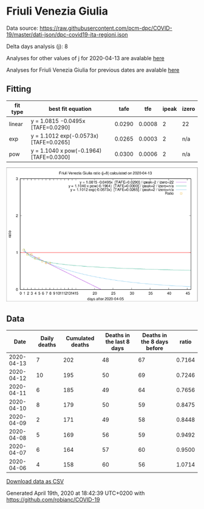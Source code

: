 # Friuli Venezia Giulia

Data source: https://raw.githubusercontent.com/pcm-dpc/COVID-19/master/dati-json/dpc-covid19-ita-regioni.json

Delta days analysis (j): 8

Analyses for other values of j for 2020-04-13 are avalable [here](../2020-04-13/README.md)

Analyses for Friuli Venezia Giulia for previous dates are avalable [here](../README.md)

## Fitting 
|fit type|best fit equation|tafe|tfe|ipeak|izero|
|-------|-----|--------|------|---|---|
|linear|y = 1.0815 -0.0495x  [TAFE=0.0290]|0.0290|0.0008|2|22|
|exp|y = 1.1012 exp(-0.0573x)  [TAFE=0.0265]|0.0265|0.0003|2|n/a|
|pow|y = 1.1040 x pow(-0.1964)  [TAFE=0.0300]|0.0300|0.0006|2|n/a|

![Plot](COVID-19_friuli_venezia_giulia_j8_2020-04-13.png)

## Data
|Date|Daily deaths|Cumulated deaths|Deaths in the last 8 days|Deaths in the 8 days before|ratio|
|----|----------|-----------|-------|--------------------|-----|
|2020-04-13|7|202|48|67|0.7164|
|2020-04-12|10|195|50|69|0.7246|
|2020-04-11|6|185|49|64|0.7656|
|2020-04-10|8|179|50|59|0.8475|
|2020-04-09|2|171|49|58|0.8448|
|2020-04-08|5|169|56|59|0.9492|
|2020-04-07|6|164|57|60|0.9500|
|2020-04-06|4|158|60|56|1.0714|

[Download data as CSV](COVID-19_friuli_venezia_giulia_j8_2020-04-13.csv)

Generated April 19th, 2020 at 18:42:39 UTC+0200 with https://github.com/robianc/COVID-19
